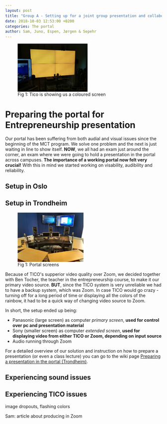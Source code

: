 ```yaml
---
layout: post
title: "Group A - Setting up for a joint group presentation and collaborating producing via Zoom?"
date: 2018-10-03 12:53:00 +0200
categories: The portal
author: Sam, Juno, Espen, Jørgen & Sepehr
---
```


<figure>
<img src="/assets/img/Tico_going_mad.png" alt="Orange screen" width="53%" align="middle"/>
<figcaption>Fig 1: Tico is showing us a coloured screen </figcaption>
</figure>

# Preparing the portal for Entrepreneurship presentation

Our portal has been suffering from both audial and visual issues since the beginning of the MCT program. 
We solve one problem and the next is just waiting in line to show itself. **NOW**, we all had an exam
just around the corner, an exam where we were going to hold a presentation in the portal across
campuses. **The importance of a working portal now felt very crucial!** With this in mind we started
working on visability, audibility and reliability.

## Setup in Oslo

## Setup in Trondheim

<figure>
<img src="https://github.com/MCT-master/mct-master.github.io/blob/master/assets/img/jnv_portal.jpg?raw=true alt="Trondheim portal" width="50%" align="middle"/>
<figcaption>Fig 1: Portal screens</figcaption>
</figure>

Because of TICO's supperior video quality over Zoom, we decided together with Ben Tocher, the teacher in
the entrepreneurship course, to make it our primary video source. **BUT**, since the TICO system is very
unreliable we had to have a backup system, which was Zoom. In case TICO would go crazy - turning off
for a long period of time or displaying all the colors of the rainbow, it had to be a quick way of 
changing video source to Zoom.

In short, the setup ended up being:

* Panasonic (large screen) as computer _primary screen_, **used for control over pc and presentation material**
* Sony (smaller screen) as computer _extended screen_, **used for displaying video from either TICO or Zoom, depending on input source**
* Audio running through Zoom

For a detailed overview of our solution and instruction on how to prepare a presentation (or even a class lecture) you can go to the wiki page <a href="https://github.com/MCT-master/Portal/wiki/Preparing-a-presentation-in-the-portal-(Trondheim)" target="_blank">Preparing a presentation in the portal (Trondheim)</a>.



## Experiencing sound issues


## Experiencing TICO issues
image dropouts, flashing colors

Sam: article about producing in Zoom
